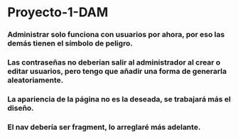 # Proyecto-1-DAM
### Administrar solo funciona con usuarios por ahora, por eso las demás tienen el símbolo de peligro.
### Las contraseñas no deberían salir al administrador al crear o editar usuarios, pero tengo que añadir una forma de generarla aleatoriamente.
### La apariencia de la página no es la deseada, se trabajará más el diseño.
### El nav debería ser fragment, lo arreglaré más adelante.
